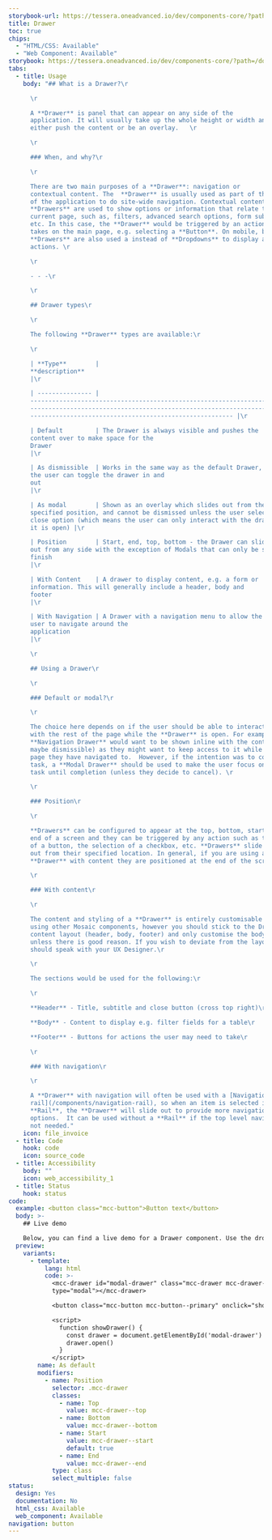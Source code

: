 ```yaml
---
storybook-url: https://tessera.oneadvanced.io/dev/components-core/?path=/docs/html-button--as-default
title: Drawer
toc: true
chips:
  - "HTML/CSS: Available"
  - "Web Component: Available"
storybook: https://tessera.oneadvanced.io/dev/components-core/?path=/docs/custom-elements-drawer--as-dismissible-start
tabs:
  - title: Usage
    body: "## What is a Drawer?\r

      \r

      A **Drawer** is panel that can appear on any side of the
      application. It will usually take up the whole height or width and can
      either push the content or be an overlay.   \r

      \r

      ### When, and why?\r

      \r

      There are two main purposes of a **Drawer**: navigation or
      contextual content. The  **Drawer** is usually used as part of the shell
      of the application to do site-wide navigation. Contextual content
      **Drawers** are used to show options or information that relate to the
      current page, such as, filters, advanced search options, form submissions,
      etc. In this case, the **Drawer** would be triggered by an action a user
      takes on the main page, e.g. selecting a **Button**. On mobile, bottom
      **Drawers** are also used a instead of **Dropdowns** to display a list of
      actions. \r

      \r

      - - -\r

      \r

      ## Drawer types\r

      \r

      The following **Drawer** types are available:\r

      \r

      | **Type**        |
      **description**                                                                                                                                                                                            \
      |\r

      | --------------- |
      -------------------------------------------------------------------------\
      -------------------------------------------------------------------------\
      -------------------------------------------------------- |\r

      | Default         | The Drawer is always visible and pushes the
      content over to make space for the
      Drawer                                                                                                                    \
      |\r

      | As dismissible  | Works in the same way as the default Drawer, but
      the user can toggle the drawer in and
      out                                                                                                                \
      |\r

      | As modal        | Shown as an overlay which slides out from the
      specified position, and cannot be dismissed unless the user selects a
      close option (which means the user can only interact with the drawer while
      it is open) |\r

      | Position        | Start, end, top, bottom - the Drawer can slide
      out from any side with the exception of Modals that can only be start or
      finish                                                                             \
      |\r

      | With Content    | A drawer to display content, e.g. a form or
      information. This will generally include a header, body and
      footer                                                                                               \
      |\r

      | With Navigation | A Drawer with a navigation menu to allow the
      user to navigate around the
      application                                                                                                                       \
      |\r

      \r

      ## Using a Drawer\r

      \r

      ### Default or modal?\r

      \r

      The choice here depends on if the user should be able to interact
      with the rest of the page while the **Drawer** is open. For example, a
      **Navigation Drawer** would want to be shown inline with the content (and
      maybe dismissible) as they might want to keep access to it while using the
      page they have navigated to.  However, if the intention was to complete a
      task, a **Modal Drawer** should be used to make the user focus on that
      task until completion (unless they decide to cancel). \r

      \r

      ### Position\r

      \r

      **Drawers** can be configured to appear at the top, bottom, start or
      end of a screen and they can be triggered by any action such as the click
      of a button, the selection of a checkbox, etc. **Drawers** slide in and
      out from their specified location. In general, if you are using a
      **Drawer** with content they are positioned at the end of the screen. \r

      \r

      ### With content\r

      \r

      The content and styling of a **Drawer** is entirely customisable
      using other Mosaic components, however you should stick to the Drawer with
      content layout (header, body, footer) and only customise the body section,
      unless there is good reason. If you wish to deviate from the layout, you
      should speak with your UX Designer.\r

      \r

      The sections would be used for the following:\r

      \r

      **Header** - Title, subtitle and close button (cross top right)\r

      **Body** - Content to display e.g. filter fields for a table\r

      **Footer** - Buttons for actions the user may need to take\r

      \r

      ### With navigation\r

      \r

      A **Drawer** with navigation will often be used with a [Navigation
      rail](/components/navigation-rail), so when an item is selected in the
      **Rail**, the **Drawer** will slide out to provide more navigation
      options.  It can be used without a **Rail** if the top level navigation is
      not needed."
    icon: file_invoice
  - title: Code
    hook: code
    icon: source_code
  - title: Accessibility
    body: ""
    icon: web_accessibility_1
  - title: Status
    hook: status
code:
  example: <button class="mcc-button">Button text</button>
  body: >-
    ## Live demo

    Below, you can find a live demo for a Drawer component. Use the drop-down menus and radio buttons to view the different Drawer Types and Variants.
  preview:
    variants:
      - template:
          lang: html
          code: >-
            <mcc-drawer id="modal-drawer" class="mcc-drawer mcc-drawer--start"
            type="modal"></mcc-drawer>

            <button class="mcc-button mcc-button--primary" onclick="showDrawer()">Show drawer</button>

            <script>
              function showDrawer() {
                const drawer = document.getElementById('modal-drawer')
                drawer.open()
              }
            </script>
        name: As default
        modifiers:
          - name: Position
            selector: .mcc-drawer
            classes:
              - name: Top
                value: mcc-drawer--top
              - name: Bottom
                value: mcc-drawer--bottom
              - name: Start
                value: mcc-drawer--start
                default: true
              - name: End
                value: mcc-drawer--end
            type: class
            select_multiple: false
status:
  design: Yes
  documentation: No
  html_css: Available
  web_component: Available
navigation: button
---
```

